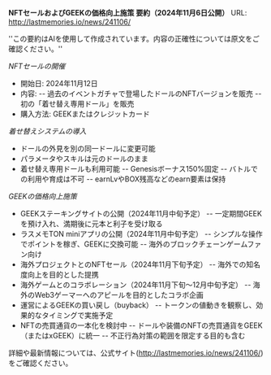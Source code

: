 **NFTセールおよびGEEKの価格向上施策 要約（2024年11月6日公開）**
URL: http://lastmemories.io/news/241106/

''この要約はAIを使用して作成されています。内容の正確性については原文をご確認ください。''

*NFTセールの開催*
- 開始日: 2024年11月12日
- 内容:
 -- 過去のイベントガチャで登場したドールのNFTバージョンを販売
 -- 初の「着せ替え専用ドール」を販売
- 購入方法: GEEKまたはクレジットカード

*着せ替えシステムの導入*
- ドールの外見を別の同一ドールに変更可能
- パラメータやスキルは元のドールのまま
- 着せ替え専用ドールも利用可能
 -- Genesisボーナス150%固定
 -- バトルでの利用や育成は不可
 -- earnLvやBOX残高などのearn要素は保持

*GEEKの価格向上施策*
- GEEKステーキングサイトの公開（2024年11月中旬予定）
 -- 一定期間GEEKを預け入れ、満期後に元本と利子を受け取る
- ラスメモTON miniアプリの公開（2024年11月中旬予定）
 -- シンプルな操作でポイントを稼ぎ、GEEKに交換可能
 -- 海外のブロックチェーンゲームファン向け
- 海外プロジェクトとのNFTセール（2024年11月下旬予定）
 -- 海外での知名度向上を目的とした提携
- 海外ゲームとのコラボレーション（2024年11月下旬〜12月中旬予定）
 -- 海外のWeb3ゲーマーへのアピールを目的としたコラボ企画
- 運営によるGEEKの買い戻し（buyback）
 -- トークンの値動きを観察し、効果的なタイミングで実施予定
- NFTの売買通貨の一本化を検討中
 -- ドールや装備のNFTの売買通貨をGEEK（またはxGEEK）に統一
 -- 不正行為対策の範囲を限定する目的も含む

詳細や最新情報については、公式サイト(http://lastmemories.io/news/241106/)をご確認ください。